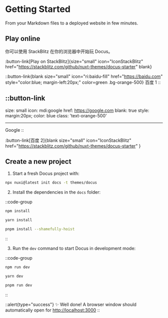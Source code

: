 # Getting Started

From your Markdown files to a deployed website in few minutes.

## Play online

你可以使用 StackBlitz 在你的浏览器中开始玩 Docus。

:button-link[Play on StackBlitz]{size="small" icon="IconStackBlitz" href="https://stackblitz.com/github/nuxt-themes/docus-starter" blank}

::button-link{blank size="small" icon="ri:baidu-fill" href="https://baidu.com" style="color:blue; margin-left:20px;" color=green .bg-orange-500}
百度 1
::

## ::button-link

size: small
icon: mdi:google
href: https://google.com
blank: true
style: margin:20px;
color: blue
class: 'text-orange-500'

---

Google
::

:button-link[百度 2]{blank size="small" icon="IconStackBlitz" href="https://stackblitz.com/github/nuxt-themes/docus-starter" }

## Create a new project

1. Start a fresh Docus project with:

```bash [npx]
npx nuxi@latest init docs -t themes/docus
```

2. Install the dependencies in the `docs` folder:

::code-group

```bash [npm]
npm install
```

```bash [yarn]
yarn install
```

```bash [pnpm]
pnpm install --shamefully-hoist
```

::

3. Run the `dev` command to start Docus in development mode:

::code-group

```bash [npm]
npm run dev
```

```bash [yarn]
yarn dev
```

```bash [pnpm]
pnpm run dev
```

::

::alert{type="success"}
✨ Well done! A browser window should automatically open for <http://localhost:3000>
::
